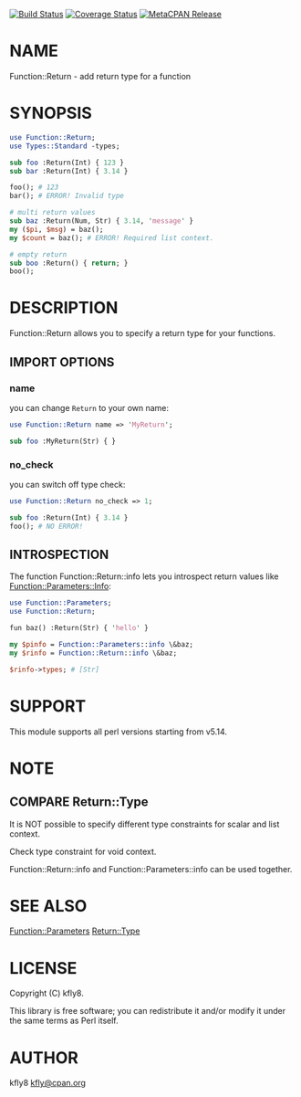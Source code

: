 [![Build Status](https://travis-ci.org/kfly8/p5-Function-Return.svg?branch=master)](https://travis-ci.org/kfly8/p5-Function-Return) [![Coverage Status](https://img.shields.io/coveralls/kfly8/p5-Function-Return/master.svg?style=flat)](https://coveralls.io/r/kfly8/p5-Function-Return?branch=master) [![MetaCPAN Release](https://badge.fury.io/pl/Function-Return.svg)](https://metacpan.org/release/Function-Return)
# NAME

Function::Return - add return type for a function

# SYNOPSIS

```perl
use Function::Return;
use Types::Standard -types;

sub foo :Return(Int) { 123 }
sub bar :Return(Int) { 3.14 }

foo(); # 123
bar(); # ERROR! Invalid type

# multi return values
sub baz :Return(Num, Str) { 3.14, 'message' }
my ($pi, $msg) = baz();
my $count = baz(); # ERROR! Required list context.

# empty return
sub boo :Return() { return; }
boo();
```

# DESCRIPTION

Function::Return allows you to specify a return type for your functions.

## IMPORT OPTIONS

### name

you can change `Return` to your own name:

```perl
use Function::Return name => 'MyReturn';

sub foo :MyReturn(Str) { }
```

### no\_check

you can switch off type check:

```perl
use Function::Return no_check => 1;

sub foo :Return(Int) { 3.14 }
foo(); # NO ERROR!
```

## INTROSPECTION

The function Function::Return::info lets you introspect return values like [Function::Parameters::Info](https://metacpan.org/pod/Function::Parameters::Info):

```perl
use Function::Parameters;
use Function::Return;

fun baz() :Return(Str) { 'hello' }

my $pinfo = Function::Parameters::info \&baz;
my $rinfo = Function::Return::info \&baz;

$rinfo->types; # [Str]
```

# SUPPORT

This module supports all perl versions starting from v5.14.

# NOTE

## COMPARE Return::Type

It is NOT possible to specify different type constraints for scalar and list context.

Check type constraint for void context.

Function::Return::info and Function::Parameters::info can be used together.

# SEE ALSO

[Function::Parameters](https://metacpan.org/pod/Function::Parameters)
[Return::Type](https://metacpan.org/pod/Return::Type)

# LICENSE

Copyright (C) kfly8.

This library is free software; you can redistribute it and/or modify
it under the same terms as Perl itself.

# AUTHOR

kfly8 <kfly@cpan.org>
